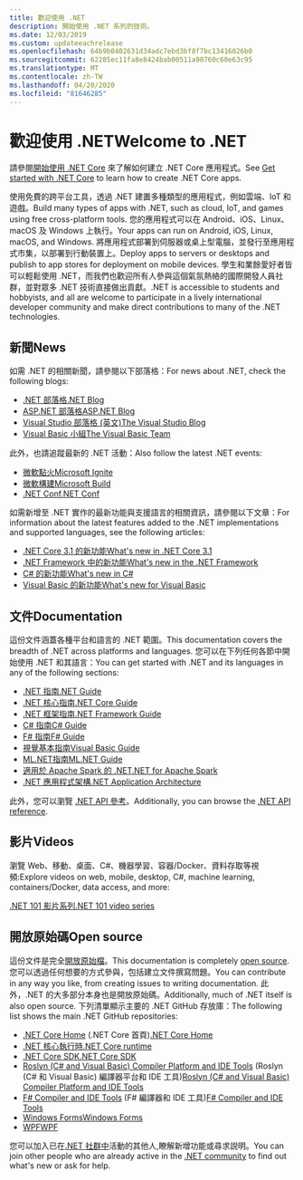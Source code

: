 ```yaml
---
title: 歡迎使用 .NET
description: 開始使用 .NET 系列的技術。
ms.date: 12/03/2019
ms.custom: updateeachrelease
ms.openlocfilehash: 64b9b0402631d34adc7ebd3bf8f7bc13416026b0
ms.sourcegitcommit: 62285ec11fa8e8424bab00511a90760c60e63c95
ms.translationtype: MT
ms.contentlocale: zh-TW
ms.lasthandoff: 04/20/2020
ms.locfileid: "81646285"
---
```

# <a name="welcome-to-net"></a><span data-ttu-id="cc8ce-103">歡迎使用 .NET</span><span class="sxs-lookup"><span data-stu-id="cc8ce-103">Welcome to .NET</span></span>

<span data-ttu-id="cc8ce-104">請參閱[開始使用 .NET Core](core/get-started.md) 來了解如何建立 .NET Core 應用程式。</span><span class="sxs-lookup"><span data-stu-id="cc8ce-104">See [Get started with .NET Core](core/get-started.md) to learn how to create .NET Core apps.</span></span>

<span data-ttu-id="cc8ce-105">使用免費的跨平台工具，透過 .NET 建置多種類型的應用程式，例如雲端、IoT 和遊戲。</span><span class="sxs-lookup"><span data-stu-id="cc8ce-105">Build many types of apps with .NET, such as cloud, IoT, and games using free cross-platform tools.</span></span> <span data-ttu-id="cc8ce-106">您的應用程式可以在 Android、iOS、Linux、macOS 及 Windows 上執行。</span><span class="sxs-lookup"><span data-stu-id="cc8ce-106">Your apps can run on Android, iOS, Linux, macOS, and Windows.</span></span> <span data-ttu-id="cc8ce-107">將應用程式部署到伺服器或桌上型電腦，並發行至應用程式市集，以部署到行動裝置上。</span><span class="sxs-lookup"><span data-stu-id="cc8ce-107">Deploy apps to servers or desktops and publish to app stores for deployment on mobile devices.</span></span> <span data-ttu-id="cc8ce-108">學生和業餘愛好者皆可以輕鬆使用 .NET，而我們也歡迎所有人參與這個氣氛熱絡的國際開發人員社群，並對眾多 .NET 技術直接做出貢獻。</span><span class="sxs-lookup"><span data-stu-id="cc8ce-108">.NET is accessible to students and hobbyists, and all are welcome to participate in a lively international developer community and make direct contributions to many of the .NET technologies.</span></span>

## <a name="news"></a><span data-ttu-id="cc8ce-109">新聞</span><span class="sxs-lookup"><span data-stu-id="cc8ce-109">News</span></span>

<span data-ttu-id="cc8ce-110">如需 .NET 的相關新聞，請參閱以下部落格：</span><span class="sxs-lookup"><span data-stu-id="cc8ce-110">For news about .NET, check the following blogs:</span></span>

- [<span data-ttu-id="cc8ce-111">.NET 部落格</span><span class="sxs-lookup"><span data-stu-id="cc8ce-111">.NET Blog</span></span>](https://devblogs.microsoft.com/dotnet/)
- [<span data-ttu-id="cc8ce-112">ASP.NET 部落格</span><span class="sxs-lookup"><span data-stu-id="cc8ce-112">ASP.NET Blog</span></span>](https://devblogs.microsoft.com/aspnet/)
- [<span data-ttu-id="cc8ce-113">Visual Studio 部落格 (英文)</span><span class="sxs-lookup"><span data-stu-id="cc8ce-113">The Visual Studio Blog</span></span>](https://devblogs.microsoft.com/visualstudio/)
- [<span data-ttu-id="cc8ce-114">Visual Basic 小組</span><span class="sxs-lookup"><span data-stu-id="cc8ce-114">The Visual Basic Team</span></span>](https://devblogs.microsoft.com/vbteam/)

<span data-ttu-id="cc8ce-115">此外，也請追蹤最新的 .NET 活動：</span><span class="sxs-lookup"><span data-stu-id="cc8ce-115">Also follow the latest .NET events:</span></span>

- [<span data-ttu-id="cc8ce-116">微軟點火</span><span class="sxs-lookup"><span data-stu-id="cc8ce-116">Microsoft Ignite</span></span>](https://www.microsoft.com/ignite)
- [<span data-ttu-id="cc8ce-117">微軟構建</span><span class="sxs-lookup"><span data-stu-id="cc8ce-117">Microsoft Build</span></span>](https://www.microsoft.com/build)
- [<span data-ttu-id="cc8ce-118">.NET Conf</span><span class="sxs-lookup"><span data-stu-id="cc8ce-118">.NET Conf</span></span>](https://www.dotnetconf.net/)

<span data-ttu-id="cc8ce-119">如需新增至 .NET 實作的最新功能與支援語言的相關資訊，請參閱以下文章：</span><span class="sxs-lookup"><span data-stu-id="cc8ce-119">For information about the latest features added to the .NET implementations and supported languages, see the following articles:</span></span>

- [<span data-ttu-id="cc8ce-120">.NET Core 3.1 的新功能</span><span class="sxs-lookup"><span data-stu-id="cc8ce-120">What's new in .NET Core 3.1</span></span>](core/whats-new/dotnet-core-3-1.md)
- [<span data-ttu-id="cc8ce-121">.NET Framework 中的新功能</span><span class="sxs-lookup"><span data-stu-id="cc8ce-121">What's new in the .NET Framework</span></span>](framework/whats-new/index.md)
- [<span data-ttu-id="cc8ce-122">C# 的新功能</span><span class="sxs-lookup"><span data-stu-id="cc8ce-122">What's new in C#</span></span>](csharp/whats-new/index.md)
- [<span data-ttu-id="cc8ce-123">Visual Basic 的新功能</span><span class="sxs-lookup"><span data-stu-id="cc8ce-123">What's new for Visual Basic</span></span>](visual-basic/getting-started/whats-new.md)

## <a name="documentation"></a><span data-ttu-id="cc8ce-124">文件</span><span class="sxs-lookup"><span data-stu-id="cc8ce-124">Documentation</span></span>

<span data-ttu-id="cc8ce-125">這份文件涵蓋各種平台和語言的 .NET 範圍。</span><span class="sxs-lookup"><span data-stu-id="cc8ce-125">This documentation covers the breadth of .NET across platforms and languages.</span></span> <span data-ttu-id="cc8ce-126">您可以在下列任何各節中開始使用 .NET 和其語言：</span><span class="sxs-lookup"><span data-stu-id="cc8ce-126">You can get started with .NET and its languages in any of the following sections:</span></span>

- [<span data-ttu-id="cc8ce-127">.NET 指南</span><span class="sxs-lookup"><span data-stu-id="cc8ce-127">.NET Guide</span></span>](standard/index.yml)
- [<span data-ttu-id="cc8ce-128">.NET 核心指南</span><span class="sxs-lookup"><span data-stu-id="cc8ce-128">.NET Core Guide</span></span>](core/index.yml)
- [<span data-ttu-id="cc8ce-129">.NET 框架指南</span><span class="sxs-lookup"><span data-stu-id="cc8ce-129">.NET Framework Guide</span></span>](framework/index.yml)
- [<span data-ttu-id="cc8ce-130">C# 指南</span><span class="sxs-lookup"><span data-stu-id="cc8ce-130">C# Guide</span></span>](csharp/index.yml)
- [<span data-ttu-id="cc8ce-131">F# 指南</span><span class="sxs-lookup"><span data-stu-id="cc8ce-131">F# Guide</span></span>](fsharp/index.yml)
- [<span data-ttu-id="cc8ce-132">視覺基本指南</span><span class="sxs-lookup"><span data-stu-id="cc8ce-132">Visual Basic Guide</span></span>](visual-basic/index.yml)
- [<span data-ttu-id="cc8ce-133">ML.NET指南</span><span class="sxs-lookup"><span data-stu-id="cc8ce-133">ML.NET Guide</span></span>](machine-learning/index.yml)
- [<span data-ttu-id="cc8ce-134">適用於 Apache Spark 的 .NET</span><span class="sxs-lookup"><span data-stu-id="cc8ce-134">.NET for Apache Spark</span></span>](spark/index.yml)
- [<span data-ttu-id="cc8ce-135">.NET 應用程式架構</span><span class="sxs-lookup"><span data-stu-id="cc8ce-135">.NET Application Architecture</span></span>](architecture/index.yml)

<span data-ttu-id="cc8ce-136">此外，您可以瀏覽 [.NET API 參考](/dotnet/api)。</span><span class="sxs-lookup"><span data-stu-id="cc8ce-136">Additionally, you can browse the [.NET API reference](/dotnet/api).</span></span>

## <a name="videos"></a><span data-ttu-id="cc8ce-137">影片</span><span class="sxs-lookup"><span data-stu-id="cc8ce-137">Videos</span></span>

<span data-ttu-id="cc8ce-138">瀏覽 Web、移動、桌面、C#、機器學習、容器/Docker、資料存取等視頻:</span><span class="sxs-lookup"><span data-stu-id="cc8ce-138">Explore videos on web, mobile, desktop, C#, machine learning, containers/Docker, data access, and more:</span></span>

[<span data-ttu-id="cc8ce-139">.NET 101 影片系列</span><span class="sxs-lookup"><span data-stu-id="cc8ce-139">.NET 101 video series</span></span>](https://dotnet.microsoft.com/learn/videos)

## <a name="open-source"></a><span data-ttu-id="cc8ce-140">開放原始碼</span><span class="sxs-lookup"><span data-stu-id="cc8ce-140">Open source</span></span>

<span data-ttu-id="cc8ce-141">這份文件是完全[開放原始檔](https://github.com/dotnet/docs)。</span><span class="sxs-lookup"><span data-stu-id="cc8ce-141">This documentation is completely [open source](https://github.com/dotnet/docs).</span></span> <span data-ttu-id="cc8ce-142">您可以透過任何想要的方式參與，包括建立文件撰寫問題。</span><span class="sxs-lookup"><span data-stu-id="cc8ce-142">You can contribute in any way you like, from creating issues to writing documentation.</span></span> <span data-ttu-id="cc8ce-143">此外，.NET 的大多部分本身也是開放原始碼。</span><span class="sxs-lookup"><span data-stu-id="cc8ce-143">Additionally, much of .NET itself is also open source.</span></span> <span data-ttu-id="cc8ce-144">下列清單顯示主要的 .NET GitHub 存放庫：</span><span class="sxs-lookup"><span data-stu-id="cc8ce-144">The following list shows the main .NET GitHub repositories:</span></span>

- <span data-ttu-id="cc8ce-145">[.NET Core Home](https://github.com/dotnet/core) (.NET Core 首頁)</span><span class="sxs-lookup"><span data-stu-id="cc8ce-145">[.NET Core Home](https://github.com/dotnet/core)</span></span>
- [<span data-ttu-id="cc8ce-146">.NET 核心執行時</span><span class="sxs-lookup"><span data-stu-id="cc8ce-146">.NET Core runtime</span></span>](https://github.com/dotnet/runtime)
- [<span data-ttu-id="cc8ce-147">.NET Core SDK</span><span class="sxs-lookup"><span data-stu-id="cc8ce-147">.NET Core SDK</span></span>](https://github.com/dotnet/sdk)
- <span data-ttu-id="cc8ce-148">[Roslyn (C# and Visual Basic) Compiler Platform and IDE Tools](https://github.com/dotnet/roslyn) (Roslyn (C# 和 Visual Basic) 編譯器平台和 IDE 工具)</span><span class="sxs-lookup"><span data-stu-id="cc8ce-148">[Roslyn (C# and Visual Basic) Compiler Platform and IDE Tools](https://github.com/dotnet/roslyn)</span></span>
- <span data-ttu-id="cc8ce-149">[F# Compiler and IDE Tools](https://github.com/dotnet/fsharp) (F# 編譯器和 IDE 工具)</span><span class="sxs-lookup"><span data-stu-id="cc8ce-149">[F# Compiler and IDE Tools](https://github.com/dotnet/fsharp)</span></span>
- [<span data-ttu-id="cc8ce-150">Windows Forms</span><span class="sxs-lookup"><span data-stu-id="cc8ce-150">Windows Forms</span></span>](https://github.com/dotnet/winforms)
- [<span data-ttu-id="cc8ce-151">WPF</span><span class="sxs-lookup"><span data-stu-id="cc8ce-151">WPF</span></span>](https://github.com/dotnet/wpf)

<span data-ttu-id="cc8ce-152">您可以加入已在[.NET 社群中](https://dotnet.microsoft.com/platform/community)活動的其他人,瞭解新增功能或尋求説明。</span><span class="sxs-lookup"><span data-stu-id="cc8ce-152">You can join other people who are already active in the [.NET community](https://dotnet.microsoft.com/platform/community) to find out what's new or ask for help.</span></span>
